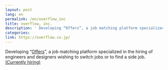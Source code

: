 ```yaml
---
layout: post
lang: en
permalink: /en/overflow_inc
title: overflow, inc.
description: ' Developing “Offers”, a job matching platform specialized in the hiring of engineers and designers wishing to switch jobs or to find a side job. (Currently hiring) '
categories: 
link: https://overflow.co.jp/
---
```


<p>Developing “<a href="https://offers.jp">Offers</a>”, a job matching platform specialized in the hiring of engineers and designers wishing to switch jobs or to find a side job. <a href="https://overflow.co.jp/recruit">(Currently hiring)</a></p>
